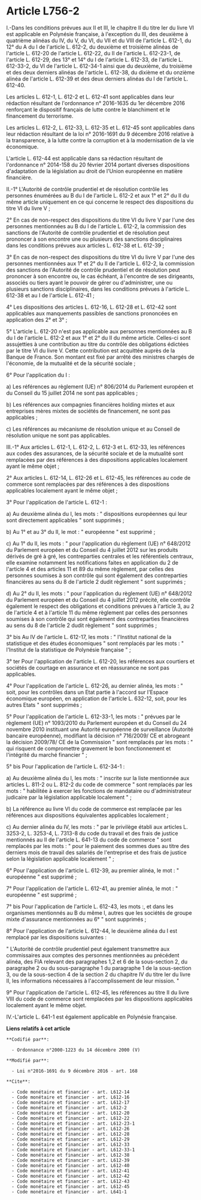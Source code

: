 # Article L756-2

I.-Dans les conditions prévues aux II et III, le chapitre II du titre Ier du livre VI est applicable en Polynésie française,
à l'exception du III, des deuxième à quatrième alinéas du IV, du V, du VI, du VII et du VIII de l'article L. 612-1, du 12° du
A du I de l'article L. 612-2, du deuxième et troisième alinéas de l'article L. 612-20 de l'article L. 612-22, du II de
l'article L. 612-23-1, de l'article L. 612-29, des 13° et 14° du I de l'article L. 612-33, de l'article L. 612-33-2, du VI de
l'article L. 612-34-1 ainsi que du deuxième, du troisième et des deux derniers alinéas de l'article L. 612-38, du dixième et
du onzième alinéa de l'article L. 612-39 et des deux derniers alinéas du I de l'article L. 612-40. 

Les articles L. 612-1, L. 612-2 et L. 612-41 sont applicables dans leur rédaction résultant de l'ordonnance n° 2016-1635 du
1er décembre 2016 renforçant le dispositif français de lutte contre le blanchiment et le financement du terrorisme. 

Les articles L. 612-2, L. 612-33, L. 612-35 et L. 612-45 sont applicables dans leur rédaction résultant de la loi n°
2016-1691 du 9 décembre 2016 relative à la transparence, à la lutte contre la corruption et à la modernisation de la vie
économique. 

L'article L. 612-44 est applicable dans sa rédaction résultant de l'ordonnance n° 2014-158 du 20 février 2014 portant
diverses dispositions d'adaptation de la législation au droit de l'Union européenne en matière financière.

II.-1° L'Autorité de contrôle prudentiel et de résolution contrôle les personnes énumérées au B du I de l'article L. 612-2 et
aux 1° et 2° du II du même article uniquement en ce qui concerne le respect des dispositions du titre VI du livre V ; 

2° En cas de non-respect des dispositions du titre VI du livre V par l'une des personnes mentionnées au B du I de l'article
L. 612-2, la commission des sanctions de l'Autorité de contrôle prudentiel et de résolution peut prononcer à son encontre une
ou plusieurs des sanctions disciplinaires dans les conditions prévues aux articles L. 612-38 et L. 612-39 ; 

3° En cas de non-respect des dispositions du titre VI du livre V par l'une des personnes mentionnées aux 1° et 2° du II de
l'article L. 612-2, la commission des sanctions de l'Autorité de contrôle prudentiel et de résolution peut prononcer à son
encontre ou, le cas échéant, à l'encontre de ses dirigeants, associés ou tiers ayant le pouvoir de gérer ou d'administrer,
une ou plusieurs sanctions disciplinaires, dans les conditions prévues à l'article L. 612-38 et au I de l'article L.
612-41 ; 

4° Les dispositions des articles L. 612-16, L. 612-28 et L. 612-42 sont applicables aux manquements passibles de sanctions
prononcées en application des 2° et 3° ; 

5° L'article L. 612-20 n'est pas applicable aux personnes mentionnées au B du I de l'article L. 612-2 et aux 1° et 2° du II
du même article. Celles-ci sont assujetties à une contribution au titre du contrôle des obligations édictées par le titre VI
du livre V. Cette contribution est acquittée auprès de la Banque de France. Son montant est fixé par arrêté des ministres
chargés de l'économie, de la mutualité et de la sécurité sociale ; 

6° Pour l'application du I : 

a) Les références au règlement (UE) n° 806/2014 du Parlement européen et du Conseil du 15 juillet 2014 ne sont pas
applicables ; 

b) Les références aux compagnies financières holding mixtes et aux entreprises mères mixtes de sociétés de financement, ne
sont pas applicables ; 

c) Les références au mécanisme de résolution unique et au Conseil de résolution unique ne sont pas applicables. 

III.-1° Aux articles L. 612-1, L. 612-2, L. 612-3 et L. 612-33, les références aux codes des assurances, de la sécurité
sociale et de la mutualité sont remplacées par des références à des dispositions applicables localement ayant le même
objet ; 

2° Aux articles L. 612-14, 
L. 612-26 et L. 612-45, les références au code de commerce sont remplacées par des références à des dispositions applicables
localement ayant le même objet ; 

3° Pour l'application de l'article L. 612-1 : 

a) Au deuxième alinéa du I, les mots : " dispositions européennes qui leur sont directement applicables " sont supprimés ; 

b) Au 1° et au 3° du II, le mot : " européenne " est supprimé ; 

c) Au 1° du II, les mots : " pour l'application du règlement (UE) n° 648/2012 du Parlement européen et du Conseil du 4
juillet 2012 sur les produits dérivés de gré à gré, les contreparties centrales et les référentiels centraux, elle examine
notamment les notifications faites en application du 2 de l'article 4 et des articles 11 et 89 du même règlement, par celles
des personnes soumises à son contrôle qui sont également des contreparties financières au sens du 8 de l'article 2 dudit
règlement " sont supprimés ; 

d) Au 2° du II, les mots : " pour l'application du règlement (UE) n° 648/2012 du Parlement européen et du Conseil du 4
juillet 2012 précité, elle contrôle également le respect des obligations et conditions prévues à l'article 3, au 2 de
l'article 4 et à l'article 11 du même règlement par celles des personnes soumises à son contrôle qui sont également des
contreparties financières au sens du 8 de l'article 2 dudit règlement " sont supprimés ; 

3° bis Au IV de l'article L. 612-17, les mots : " l'Institut national de la statistique et des études économiques " sont
remplacés par les mots : " l'Institut de la statistique de Polynésie française " ; 

3° ter Pour l'application de l'article L. 612-20, les références aux courtiers et sociétés de courtage en assurance et en
réassurance ne sont pas applicables. 

4° Pour l'application de l'article L. 612-26, au dernier alinéa, les mots : " soit, pour les contrôles dans un Etat partie à
l'accord sur l'Espace économique européen, en application de l'article L. 632-12, soit, pour les autres Etats " sont
supprimés ; 

5° Pour l'application de l'article L. 612-33-1, les mots : " prévues par le règlement (UE) n° 1093/2010 du Parlement européen
et du Conseil du 24 novembre 2010 instituant une Autorité européenne de surveillance (Autorité bancaire européenne),
modifiant la décision n° 716/2009/ CE et abrogeant la décision 2009/78/ CE de la Commission " sont remplacés par les mots : "
qui risquent de compromettre gravement le bon fonctionnement et l'intégrité du marché financier " ; 

5° bis Pour l'application de l'article L. 612-34-1 : 

a) Au deuxième alinéa du I, les mots : " inscrite sur la liste mentionnée aux articles L. 811-2 ou L. 812-2 du code de
commerce " sont remplacés par les mots : " habilitée à exercer les fonctions de mandataire ou d'administrateur judicaire par
la législation applicable localement " ; 

b) La référence au livre VI du code de commerce est remplacée par les références aux dispositions équivalentes applicables
localement ; 

c) Au dernier alinéa du IV, les mots : " par le privilège établi aux articles L. 3253-2, L. 3253-4, L. 7313-8 du code du
travail et des frais de justice mentionnés au II de l'article L. 641-13 du code de commerce " sont remplacés par les mots : "
pour le paiement des sommes dues au titre des derniers mois de travail des salariés de l'entreprise et des frais de justice
selon la législation applicable localement " ; 

6° Pour l'application de l'article L. 612-39, au premier alinéa, le mot : " européenne " est supprimé ; 

7° Pour l'application de l'article L. 612-41, au premier alinéa, le mot : " européenne " est supprimé ; 

7° bis Pour l'application de l'article L. 612-43, les mots :, et dans les organismes mentionnés au B du même I, autres que
les sociétés de groupe mixte d'assurance mentionnées au 6° " sont supprimés ; 

8° Pour l'application de l'article L. 612-44, le deuxième alinéa du I est remplacé par les dispositions suivantes : 

" L'Autorité de contrôle prudentiel peut également transmettre aux commissaires aux comptes des personnes mentionnées au
précédent alinéa, des FIA relevant des paragraphes 1,2 et 6 de la sous-section 2, du paragraphe 2 ou du sous-paragraphe 1 du
paragraphe 1 de la sous-section 3, ou de la sous-section 4 de la section 2 du chapitre IV du titre Ier du livre II, les
informations nécessaires à l'accomplissement de leur mission. " 

9° Pour l'application de l'article L. 612-45, les références au titre II du livre VIII du code de commerce sont remplacées
par les dispositions applicables localement ayant le même objet.

IV.-L'article L. 641-1 est également applicable en Polynésie française.

**Liens relatifs à cet article**

	**Codifié par**:

	  - Ordonnance n°2000-1223 du 14 décembre 2000 (V)

	**Modifié par**:

	  - Loi n°2016-1691 du 9 décembre 2016 - art. 168

	**Cite**:

	  - Code monétaire et financier - art. L612-14
	  - Code monétaire et financier - art. L612-16
	  - Code monétaire et financier - art. L612-17
	  - Code monétaire et financier - art. L612-2
	  - Code monétaire et financier - art. L612-20
	  - Code monétaire et financier - art. L612-22
	  - Code monétaire et financier - art. L612-23-1
	  - Code monétaire et financier - art. L612-26
	  - Code monétaire et financier - art. L612-28
	  - Code monétaire et financier - art. L612-29
	  - Code monétaire et financier - art. L612-33
	  - Code monétaire et financier - art. L612-33-1
	  - Code monétaire et financier - art. L612-38
	  - Code monétaire et financier - art. L612-39
	  - Code monétaire et financier - art. L612-40
	  - Code monétaire et financier - art. L612-41
	  - Code monétaire et financier - art. L612-42
	  - Code monétaire et financier - art. L612-43
	  - Code monétaire et financier - art. L612-45
	  - Code monétaire et financier - art. L641-1
